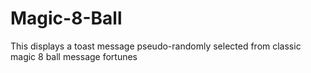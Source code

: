 # Magic-8-Ball
This displays a toast message pseudo-randomly selected from classic magic 8 ball message fortunes
